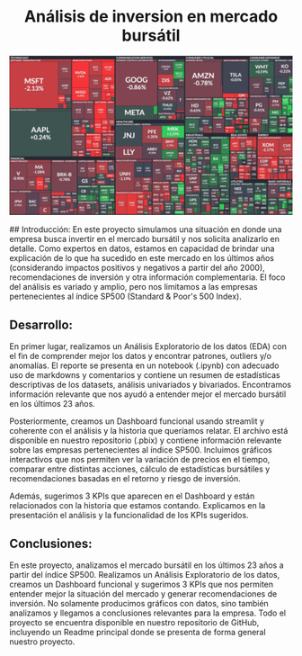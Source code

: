 <h1 align="center">Análisis de inversion en mercado bursátil</h1>

<p align="center">
<img src="./assets/treplot_sp500.png">
</p>
## Introducción:
En este proyecto simulamos una situación en donde una empresa busca invertir en el mercado bursátil y nos solicita analizarlo en detalle. Como expertos en datos, estamos en capacidad de brindar una explicación de lo que ha sucedido en este mercado en los últimos años (considerando impactos positivos y negativos a partir del año 2000), recomendaciones de inversión y otra información complementaria. El foco del análisis es variado y amplio, pero nos limitamos a las empresas pertenecientes al índice SP500 (Standard & Poor's 500 Index).

## Desarrollo:
En primer lugar, realizamos un Análisis Exploratorio de los datos (EDA) con el fin de comprender mejor los datos y encontrar patrones, outliers y/o anomalías. El reporte se presenta en un notebook (.ipynb) con adecuado uso de markdowns y comentarios y contiene un resumen de estadísticas descriptivas de los datasets, análisis univariados y bivariados. Encontramos información relevante que nos ayudó a entender mejor el mercado bursátil en los últimos 23 años.

Posteriormente, creamos un Dashboard funcional usando streamlit y coherente con el análisis y la historia que queríamos relatar. El archivo está disponible en nuestro repositorio (.pbix) y contiene información relevante sobre las empresas pertenecientes al índice SP500. Incluimos gráficos interactivos que nos permiten ver la variación de precios en el tiempo, comparar entre distintas acciones, cálculo de estadísticas bursátiles y recomendaciones basadas en el retorno y riesgo de inversión.

Además, sugerimos 3 KPIs que aparecen en el Dashboard y están relacionados con la historia que estamos contando. Explicamos en la presentación el análisis y la funcionalidad de los KPIs sugeridos.

## Conclusiones:
En este proyecto, analizamos el mercado bursátil en los últimos 23 años a partir del índice SP500. Realizamos un Análisis Exploratorio de los datos, creamos un Dashboard funcional y sugerimos 3 KPIs que nos permiten entender mejor la situación del mercado y generar recomendaciones de inversión. No solamente producimos gráficos con datos, sino también analizamos y llegamos a conclusiones relevantes para la empresa. Todo el proyecto se encuentra disponible en nuestro repositorio de GitHub, incluyendo un Readme principal donde se presenta de forma general nuestro proyecto.